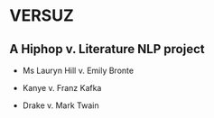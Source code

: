 # VERSUZ

## A Hiphop v. Literature NLP project

- Ms Lauryn Hill v. Emily Bronte

- Kanye v. Franz Kafka

- Drake v. Mark Twain
